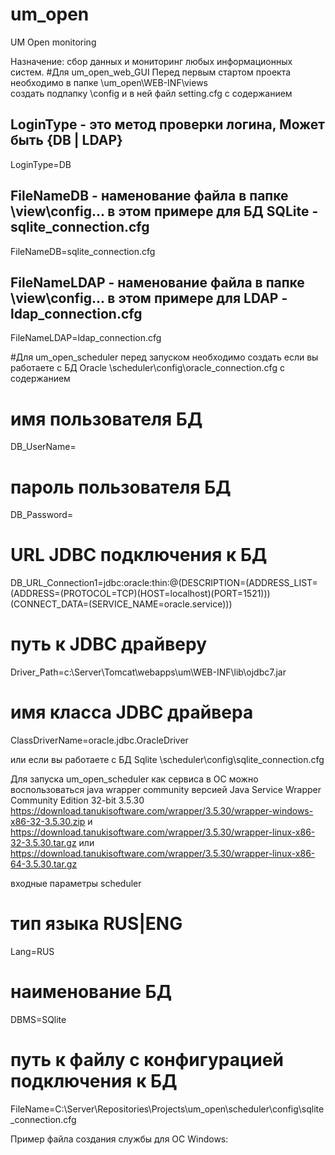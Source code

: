 # um_open
UM Open monitoring

Назначение: сбор данных и мониторинг любых информационных систем.
#Для um_open_web_GUI
Перед первым стартом проекта необходимо в папке \um_open\WEB-INF\views\
создать подпапку \config
и в ней файл setting.cfg с содержанием

## LoginType - это метод проверки логина, Может быть {DB | LDAP}
LoginType=DB
## FileNameDB - наменование файла в папке \view\config\... в этом примере для БД SQLite - sqlite_connection.cfg
FileNameDB=sqlite_connection.cfg
## FileNameLDAP - наменование файла в папке \view\config\... в этом примере для LDAP - ldap_connection.cfg
FileNameLDAP=ldap_connection.cfg

#Для um_open_scheduler
перед запуском необходимо создать
если вы работаете с БД Oracle
\scheduler\config\oracle_connection.cfg 
с содержанием
# имя пользователя БД
DB_UserName=
# пароль пользователя БД
DB_Password=
# URL JDBC подключения к БД
DB_URL_Connection1=jdbc:oracle:thin:@(DESCRIPTION=(ADDRESS_LIST=(ADDRESS=(PROTOCOL=TCP)(HOST=localhost)(PORT=1521)))(CONNECT_DATA=(SERVICE_NAME=oracle.service)))
# путь к JDBC драйверу
Driver_Path=c:\\Server\\Tomcat\\webapps\\um\\WEB-INF\\lib\\ojdbc7.jar
# имя класса JDBC драйвера
ClassDriverName=oracle.jdbc.OracleDriver

или если вы работаете с БД Sqlite
\scheduler\config\sqlite_connection.cfg

Для запуска um_open_scheduler как сервиса в ОС можно воспользоваться 
java wrapper community версией
Java Service Wrapper Community Edition 32-bit 3.5.30
https://download.tanukisoftware.com/wrapper/3.5.30/wrapper-windows-x86-32-3.5.30.zip
и
https://download.tanukisoftware.com/wrapper/3.5.30/wrapper-linux-x86-32-3.5.30.tar.gz
или
https://download.tanukisoftware.com/wrapper/3.5.30/wrapper-linux-x86-64-3.5.30.tar.gz



входные параметры scheduler
# тип языка RUS|ENG 
Lang=RUS
# наименование БД
DBMS=SQlite
# путь к файлу с конфигурацией подключения к БД
FileName=C:\Server\Repositories\Projects\um_open\scheduler\config\sqlite_connection.cfg

Пример файла создания службы для ОС Windows:
